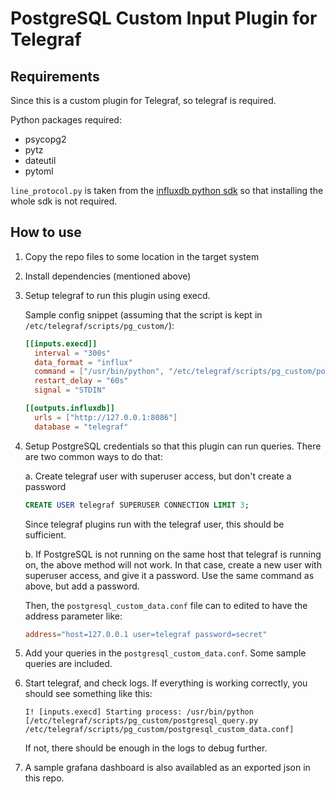 # PostgreSQL Custom Input Plugin for Telegraf

## Requirements

Since this is a custom plugin for Telegraf, so telegraf is required.

Python packages required:

- psycopg2
- pytz
- dateutil
- pytoml

`line_protocol.py` is taken from the [influxdb python
sdk](https://github.com/influxdata/influxdb-python) so that installing the whole
sdk is not required.

## How to use

1. Copy the repo files to some location in the target system
2. Install dependencies (mentioned above)
3. Setup telegraf to run this plugin using execd.

   Sample config snippet (assuming that the script is kept in
   `/etc/telegraf/scripts/pg_custom/`):

   ``` toml
   [[inputs.execd]]
     interval = "300s"
     data_format = "influx"
     command = ["/usr/bin/python", "/etc/telegraf/scripts/pg_custom/postgresql_query.py", "/etc/telegraf/scripts/pg_custom/postgresql_custom_data.conf"]
     restart_delay = "60s"
     signal = "STDIN"

   [[outputs.influxdb]]
     urls = ["http://127.0.0.1:8086"]
     database = "telegraf"
   ```

4. Setup PostgreSQL credentials so that this plugin can run queries. There are
   two common ways to do that:

   a. Create telegraf user with superuser access, but don't create a password

   ```sql
   CREATE USER telegraf SUPERUSER CONNECTION LIMIT 3;
   ```

   Since telegraf plugins run with the telegraf user, this should be sufficient.

   b. If PostgreSQL is not running on the same host that telegraf is running on,
   the above method will not work. In that case, create a new user with
   superuser access, and give it a password. Use the same command as above, but
   add a password.

   Then, the `postgresql_custom_data.conf` file can to edited to have the
   address parameter like:

   ```toml
   address="host=127.0.0.1 user=telegraf password=secret"
   ```

5. Add your queries in the `postgresql_custom_data.conf`. Some sample queries
   are included.

6. Start telegraf, and check logs. If everything is working correctly, you
   should see something like this:

   ```
   I! [inputs.execd] Starting process: /usr/bin/python [/etc/telegraf/scripts/pg_custom/postgresql_query.py /etc/telegraf/scripts/pg_custom/postgresql_custom_data.conf]
   ```

   If not, there should be enough in the logs to debug further.

7. A sample grafana dashboard is also availabled as an exported json in this repo.


